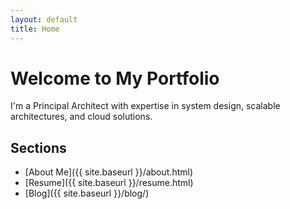```yaml
---
layout: default
title: Home
---
```


# Welcome to My Portfolio
I'm a Principal Architect with expertise in system design, scalable architectures, and cloud solutions.

## Sections
- [About Me]({{ site.baseurl }}/about.html)
- [Resume]({{ site.baseurl }}/resume.html)
- [Blog]({{ site.baseurl }}/blog/)